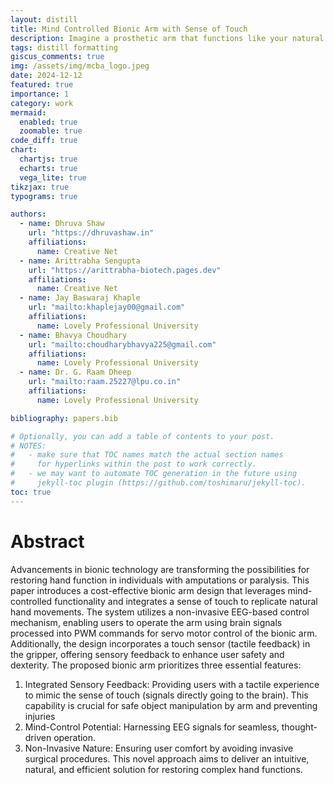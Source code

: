 ```yaml
---
layout: distill
title: Mind Controlled Bionic Arm with Sense of Touch
description: Imagine a prosthetic arm that functions like your natural arm. You wear a headband, and with the thought process, the working signal from mind connects to the prosthetic about moving the arm, it responds accordingly—just like your real arm!
tags: distill formatting
giscus_comments: true
img: /assets/img/mcba_logo.jpeg
date: 2024-12-12
featured: true
importance: 1
category: work
mermaid:
  enabled: true
  zoomable: true
code_diff: true
chart:
  chartjs: true
  echarts: true
  vega_lite: true
tikzjax: true
typograms: true

authors:
  - name: Dhruva Shaw
    url: "https://dhruvashaw.in"
    affiliations:
      name: Creative Net
  - name: Arittrabha Sengupta
    url: "https://arittrabha-biotech.pages.dev"
    affiliations:
      name: Creative Net
  - name: Jay Baswaraj Khaple
    url: "mailto:khaplejay00@gmail.com"
    affiliations:
      name: Lovely Professional University
  - name: Bhavya Choudhary
    url: "mailto:choudharybhavya225@gmail.com"
    affiliations:
      name: Lovely Professional University
  - name: Dr. G. Raam Dheep
    url: "mailto:raam.25227@lpu.co.in"
    affiliations:
      name: Lovely Professional University

bibliography: papers.bib

# Optionally, you can add a table of contents to your post.
# NOTES:
#   - make sure that TOC names match the actual section names
#     for hyperlinks within the post to work correctly.
#   - we may want to automate TOC generation in the future using
#     jekyll-toc plugin (https://github.com/toshimaru/jekyll-toc).
toc: true
---
```


# Abstract

Advancements in bionic technology are transforming the possibilities for restoring hand function in individuals with amputations or paralysis. This paper introduces a cost-effective bionic arm design that leverages mind-controlled functionality and integrates a sense of touch to replicate natural hand movements. The system utilizes a non-invasive EEG-based control mechanism, enabling users to operate the arm using brain signals processed into PWM commands for servo motor control of the bionic arm. Additionally, the design incorporates a touch sensor (tactile feedback) in the gripper, offering sensory feedback to enhance user safety and dexterity.
The proposed bionic arm prioritizes three essential features:
1. Integrated Sensory Feedback: Providing users with a tactile experience to mimic the sense of touch (signals directly going to the brain). This capability is crucial for safe object manipulation by arm and preventing injuries
2. Mind-Control Potential: Harnessing EEG signals for seamless, thought-driven operation.
3. Non-Invasive Nature: Ensuring user comfort by avoiding invasive surgical procedures.
This novel approach aims to deliver an intuitive, natural, and efficient solution for restoring complex hand functions.
